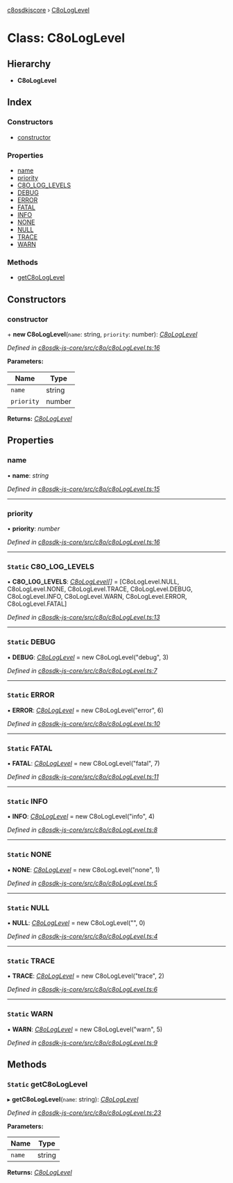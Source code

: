 [c8osdkjscore](../README.md) › [C8oLogLevel](c8ologlevel.md)

# Class: C8oLogLevel

## Hierarchy

* **C8oLogLevel**

## Index

### Constructors

* [constructor](c8ologlevel.md#constructor)

### Properties

* [name](c8ologlevel.md#name)
* [priority](c8ologlevel.md#priority)
* [C8O_LOG_LEVELS](c8ologlevel.md#static-c8o_log_levels)
* [DEBUG](c8ologlevel.md#static-debug)
* [ERROR](c8ologlevel.md#static-error)
* [FATAL](c8ologlevel.md#static-fatal)
* [INFO](c8ologlevel.md#static-info)
* [NONE](c8ologlevel.md#static-none)
* [NULL](c8ologlevel.md#static-null)
* [TRACE](c8ologlevel.md#static-trace)
* [WARN](c8ologlevel.md#static-warn)

### Methods

* [getC8oLogLevel](c8ologlevel.md#static-getc8ologlevel)

## Constructors

###  constructor

\+ **new C8oLogLevel**(`name`: string, `priority`: number): *[C8oLogLevel](c8ologlevel.md)*

*Defined in [c8osdk-js-core/src/c8o/c8oLogLevel.ts:16](https://github.com/convertigo/c8osdk-angular/blob/5680ff1/src/c8o/c8oLogLevel.ts#L16)*

**Parameters:**

Name | Type |
------ | ------ |
`name` | string |
`priority` | number |

**Returns:** *[C8oLogLevel](c8ologlevel.md)*

## Properties

###  name

• **name**: *string*

*Defined in [c8osdk-js-core/src/c8o/c8oLogLevel.ts:15](https://github.com/convertigo/c8osdk-angular/blob/5680ff1/src/c8o/c8oLogLevel.ts#L15)*

___

###  priority

• **priority**: *number*

*Defined in [c8osdk-js-core/src/c8o/c8oLogLevel.ts:16](https://github.com/convertigo/c8osdk-angular/blob/5680ff1/src/c8o/c8oLogLevel.ts#L16)*

___

### `Static` C8O_LOG_LEVELS

▪ **C8O_LOG_LEVELS**: *[C8oLogLevel](c8ologlevel.md)[]* =  [C8oLogLevel.NULL, C8oLogLevel.NONE, C8oLogLevel.TRACE, C8oLogLevel.DEBUG, C8oLogLevel.INFO, C8oLogLevel.WARN, C8oLogLevel.ERROR, C8oLogLevel.FATAL]

*Defined in [c8osdk-js-core/src/c8o/c8oLogLevel.ts:13](https://github.com/convertigo/c8osdk-angular/blob/5680ff1/src/c8o/c8oLogLevel.ts#L13)*

___

### `Static` DEBUG

▪ **DEBUG**: *[C8oLogLevel](c8ologlevel.md)* =  new C8oLogLevel("debug", 3)

*Defined in [c8osdk-js-core/src/c8o/c8oLogLevel.ts:7](https://github.com/convertigo/c8osdk-angular/blob/5680ff1/src/c8o/c8oLogLevel.ts#L7)*

___

### `Static` ERROR

▪ **ERROR**: *[C8oLogLevel](c8ologlevel.md)* =  new C8oLogLevel("error", 6)

*Defined in [c8osdk-js-core/src/c8o/c8oLogLevel.ts:10](https://github.com/convertigo/c8osdk-angular/blob/5680ff1/src/c8o/c8oLogLevel.ts#L10)*

___

### `Static` FATAL

▪ **FATAL**: *[C8oLogLevel](c8ologlevel.md)* =  new C8oLogLevel("fatal", 7)

*Defined in [c8osdk-js-core/src/c8o/c8oLogLevel.ts:11](https://github.com/convertigo/c8osdk-angular/blob/5680ff1/src/c8o/c8oLogLevel.ts#L11)*

___

### `Static` INFO

▪ **INFO**: *[C8oLogLevel](c8ologlevel.md)* =  new C8oLogLevel("info", 4)

*Defined in [c8osdk-js-core/src/c8o/c8oLogLevel.ts:8](https://github.com/convertigo/c8osdk-angular/blob/5680ff1/src/c8o/c8oLogLevel.ts#L8)*

___

### `Static` NONE

▪ **NONE**: *[C8oLogLevel](c8ologlevel.md)* =  new C8oLogLevel("none", 1)

*Defined in [c8osdk-js-core/src/c8o/c8oLogLevel.ts:5](https://github.com/convertigo/c8osdk-angular/blob/5680ff1/src/c8o/c8oLogLevel.ts#L5)*

___

### `Static` NULL

▪ **NULL**: *[C8oLogLevel](c8ologlevel.md)* =  new C8oLogLevel("", 0)

*Defined in [c8osdk-js-core/src/c8o/c8oLogLevel.ts:4](https://github.com/convertigo/c8osdk-angular/blob/5680ff1/src/c8o/c8oLogLevel.ts#L4)*

___

### `Static` TRACE

▪ **TRACE**: *[C8oLogLevel](c8ologlevel.md)* =  new C8oLogLevel("trace", 2)

*Defined in [c8osdk-js-core/src/c8o/c8oLogLevel.ts:6](https://github.com/convertigo/c8osdk-angular/blob/5680ff1/src/c8o/c8oLogLevel.ts#L6)*

___

### `Static` WARN

▪ **WARN**: *[C8oLogLevel](c8ologlevel.md)* =  new C8oLogLevel("warn", 5)

*Defined in [c8osdk-js-core/src/c8o/c8oLogLevel.ts:9](https://github.com/convertigo/c8osdk-angular/blob/5680ff1/src/c8o/c8oLogLevel.ts#L9)*

## Methods

### `Static` getC8oLogLevel

▸ **getC8oLogLevel**(`name`: string): *[C8oLogLevel](c8ologlevel.md)*

*Defined in [c8osdk-js-core/src/c8o/c8oLogLevel.ts:23](https://github.com/convertigo/c8osdk-angular/blob/5680ff1/src/c8o/c8oLogLevel.ts#L23)*

**Parameters:**

Name | Type |
------ | ------ |
`name` | string |

**Returns:** *[C8oLogLevel](c8ologlevel.md)*
